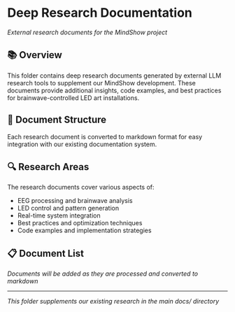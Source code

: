 # Deep Research Documentation

*External research documents for the MindShow project*

## 📚 Overview

This folder contains deep research documents generated by external LLM research tools to supplement our MindShow development. These documents provide additional insights, code examples, and best practices for brainwave-controlled LED art installations.

## 📁 Document Structure

Each research document is converted to markdown format for easy integration with our existing documentation system.

## 🔍 Research Areas

The research documents cover various aspects of:
- EEG processing and brainwave analysis
- LED control and pattern generation
- Real-time system integration
- Best practices and optimization techniques
- Code examples and implementation strategies

## 📋 Document List

*Documents will be added as they are processed and converted to markdown*

---

*This folder supplements our existing research in the main docs/ directory*
